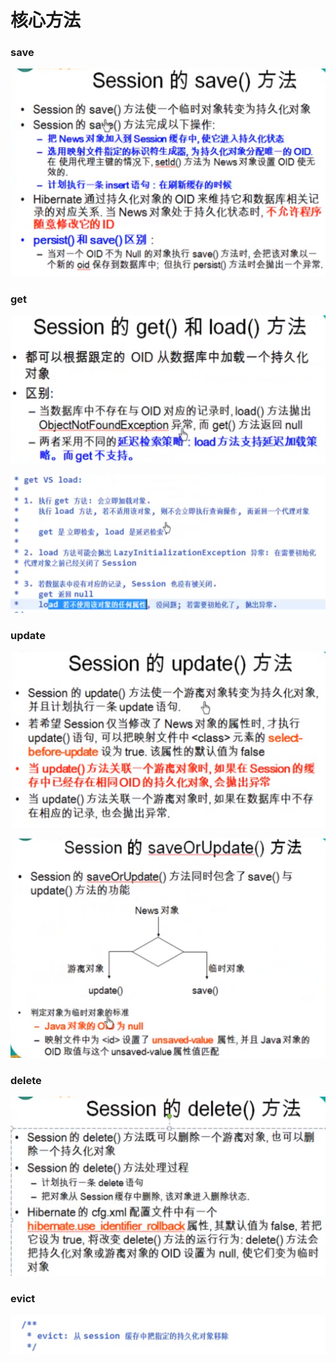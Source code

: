 # 核心方法

### save

![](../.gitbook/assets/image%20%28106%29.png)

### get

![](../.gitbook/assets/image%20%28110%29.png)

![](../.gitbook/assets/image%20%28109%29.png)

### update

![](../.gitbook/assets/image%20%28102%29.png)

![](../.gitbook/assets/image%20%28115%29.png)

### delete

![](../.gitbook/assets/image%20%28103%29.png)



### evict

![](../.gitbook/assets/image%20%28116%29.png)

